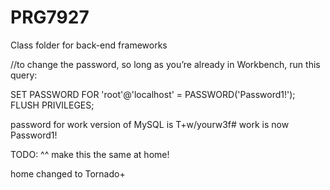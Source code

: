 # PRG7927
Class folder for back-end frameworks

//to change the password, so long as you’re already in Workbench, run this query:

SET PASSWORD FOR 'root'@'localhost' = PASSWORD('Password1!');
FLUSH PRIVILEGES;



password for work version of MySQL is T+w/yourw3f#
work is now Password1!

TODO: ^^ make this the same at home!

home
changed to Tornado+